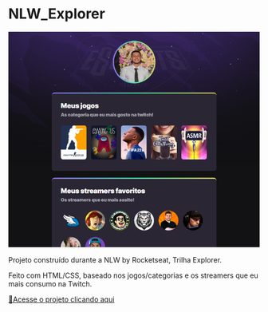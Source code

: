 # NLW_Explorer
![preview](./.github/preview.png)

Projeto construído durante a NLW by Rocketseat, Trilha Explorer.

Feito com HTML/CSS, baseado nos jogos/categorias e os streamers que eu mais consumo na Twitch.

[🔗Acesse o projeto clicando aqui](https://caiofrz.github.io/NLW_Explorer/)


